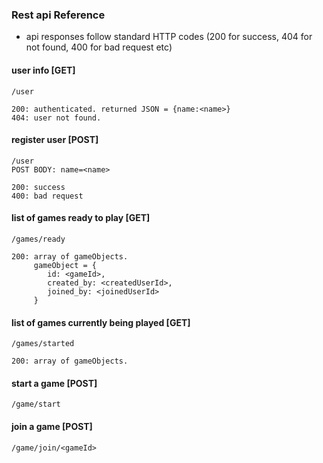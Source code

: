 ### Rest api Reference

* api responses follow standard HTTP codes (200 for success, 404 for not found, 400 for bad request etc)


#### user info [GET]
	/user

	200: authenticated. returned JSON = {name:<name>}
	404: user not found.

#### register user [POST]
	/user 
	POST BODY: name=<name>

	200: success
	400: bad request

#### list of games ready to play [GET]
	/games/ready

	200: array of gameObjects. 
	     gameObject = {
	     	id: <gameId>,
	     	created_by: <createdUserId>,
	     	joined_by: <joinedUserId>
	     }

#### list of games currently being played [GET]
	/games/started

	200: array of gameObjects. 

#### start a game [POST]
	/game/start

#### join a game [POST]
	/game/join/<gameId>